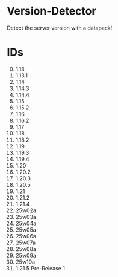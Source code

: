 # Version-Detector
Detect the server version with a datapack!

# IDs
0. 1.13
1. 1.13.1
2. 1.14
3. 1.14.3
4. 1.14.4
5. 1.15
6. 1.15.2
7. 1.16
8. 1.16.2
9. 1.17
10. 1.18
11. 1.18.2
12. 1.19
13. 1.19.3
14. 1.19.4
15. 1.20
16. 1.20.2
17. 1.20.3
18. 1.20.5
19. 1.21
20. 1.21.2
21. 1.21.4
22. 25w02a
23. 25w03a
24. 25w04a
25. 25w05a
26. 25w06a
27. 25w07a
28. 25w08a
29. 25w09a
30. 25w10a
31. 1.21.5 Pre-Release 1